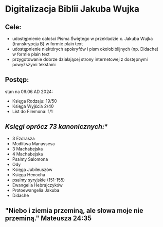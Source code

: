 # **Digitalizacja Biblii Jakuba Wujka**

## **Cele:**
- udostępnienie całości Pisma Świętego w przekładzie x. Jakuba Wujka (transkrypcja B) w formie plain text
- udostępnienie niektórych apokryfów i pism okołobiblijnych (np. Didache) w formie plain text
- przygotowanie dobrze działającej strony internetowej z dostępnymi powyższymi tekstami
## **Postęp:**
stan na 06.06 AD 2024:
- Księga Rodzaju: 19/50
- Księga Wyjścia 2/40
- List do Filemona: 1/1


## *Księgi oprócz 73 kanonicznych:**
- 3 Ezdrasza
- Modlitwa Manassesa
- 3 Machabejska
- 4 Machabejska
- Psalmy Salomona
- Ody
- Księga Jubileuszów
- Księga Henocha
- psalmy syryjskie (151-155)
- Ewangelia Hebrajczyków
- Protoewangelia Jakuba
- Didache
## "Niebo i ziemia przeminą, ale słowa moje nie przeminą." Mateusza 24:35
